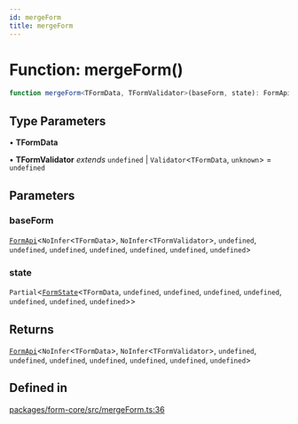 ```yaml
---
id: mergeForm
title: mergeForm
---
```


# Function: mergeForm()

```ts
function mergeForm<TFormData, TFormValidator>(baseForm, state): FormApi<NoInfer<TFormData>, NoInfer<TFormValidator>, undefined, undefined, undefined, undefined, undefined, undefined, undefined>
```

## Type Parameters

• **TFormData**

• **TFormValidator** *extends* `undefined` \| `Validator`\<`TFormData`, `unknown`\> = `undefined`

## Parameters

### baseForm

[`FormApi`](../classes/formapi.md)\<`NoInfer`\<`TFormData`\>, `NoInfer`\<`TFormValidator`\>, `undefined`, `undefined`, `undefined`, `undefined`, `undefined`, `undefined`, `undefined`\>

### state

`Partial`\<[`FormState`](../type-aliases/formstate.md)\<`TFormData`, `undefined`, `undefined`, `undefined`, `undefined`, `undefined`, `undefined`, `undefined`\>\>

## Returns

[`FormApi`](../classes/formapi.md)\<`NoInfer`\<`TFormData`\>, `NoInfer`\<`TFormValidator`\>, `undefined`, `undefined`, `undefined`, `undefined`, `undefined`, `undefined`, `undefined`\>

## Defined in

[packages/form-core/src/mergeForm.ts:36](https://github.com/TanStack/form/blob/main/packages/form-core/src/mergeForm.ts#L36)

